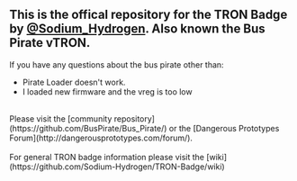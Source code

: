 ## This is the offical repository for the TRON Badge by [@Sodium_Hydrogen](https://twitter.com/sodium_hydrogen). Also known the Bus Pirate vTRON.

If you have any questions about the bus pirate other than:
- Pirate Loader doesn't work.
- I loaded new firmware and the vreg is too low
<br>
Please visit the [community repository](https://github.com/BusPirate/Bus_Pirate/) or the [Dangerous Prototypes Forum](http://dangerousprototypes.com/forum/).
<br><br>
For general TRON badge information please visit the [wiki](https://github.com/Sodium-Hydrogen/TRON-Badge/wiki)
